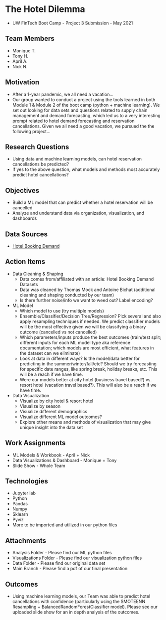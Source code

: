 # The Hotel Dilemma
- UW FinTech Boot Camp - Project 3 Submission - May 2021

## **Team Members**
- Monique T.
- Tony H.
- April A.
- Nick N.

## **Motivation**

- After a 1-year pandemic, we all need a vacation...
- Our group wanted to conduct a project using the tools learned in both Module 1 & Module 2 of the boot camp (python + machine learning). We set out looking for data sets and questions related to supply chain management and demand forecasting, which led us to a very interesting prompt related to hotel demand forecasting and reservation cancellations. Given we all need a good vacation, we pursued the the following project...

## **Research Questions**
- Using data and machine learning models, can hotel reservation cancellations be predicted?
- If yes to the above question, what models and methods most accurately predict hotel cancellations?

## **Objectives**
- Build a ML model that can predict whether a hotel reservation will be cancelled 
- Analyze and understand data via organization, visualization, and dashboards

## **Data Sources**
- [Hotel Booking Demand](https://www.kaggle.com/jessemostipak/hotel-booking-demand)

## **Action Items**
- Data Cleaning & Shaping
  - Data comes from/affiliated with an article: Hotel Booking Demand Datasets 
  - Data was cleaned by Thomas Mock and Antoine Bichat (additional cleaning and shaping conducted by our team)
  - Is there further noise/info we want to weed out? Label encoding?
- ML Model
  - Which model to use (try multiple models)
  - Ensemble/Classifier/Decision Tree/Regression? Pick several and also apply resampling techniques if needed. We predict classifier models will be the most effective given we will be classifying a binary outcome (cancelled vs not cancelled)
  - Which parameters/inputs produce the best outcomes (train/test split; different inputs for each ML model type aka reference documentation; which models are most efficient, what features in the dataset can we eliminate)
  - Look at data in different ways? Is the model/data better for predicting in the summer/winter/fall/etc? Should we try forecasting for specific date ranges, like spring break, holiday breaks, etc. This will be a reach if we have time.
  - Were our models better at city hotel (business travel based?) vs. resort hotel (vacation travel based?). This will also be a reach if we have time.
- Data Visualization 
  - Visualize by city hotel & resort hotel
  - Visualize by season
  - Visualize different demographics
  - Visualize different ML model outcomes?
  - Explore other means and methods of visualization that may give unique insight into the data set

## **Work Assignments**
- ML Models & Workbook - April + Nick
- Data Visualizations & Dashboard - Monique + Tony
- Slide Show - Whole Team

## **Technologies**
- Jupyter lab
- Python
- Pandas
- Numpy
- Sklearn
- Pyviz
- More to be imported and utilized in our python files

## **Attachments**
- Analysis Folder - Please find our ML python files
- Visualizations Folder - Please find our visualization python files
- Data Folder - Please find our original data set
- Main Branch - Please find a pdf of our final presentation

## **Outcomes**
- Using machine learning models, our Team was able to predict hotel cancellations with confidence (particularly using the SMOTEENN Resampling + BalancedRandomForestClassifier model). Please see our uploaded slide show for an in depth analysis of the outcomes.



